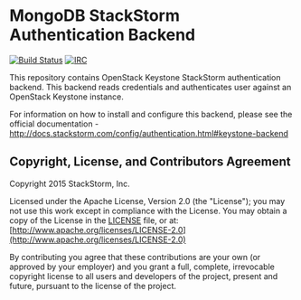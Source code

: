 # MongoDB StackStorm Authentication Backend

[![Build Status](https://api.travis-ci.org/StackStorm/st2-auth-backend-keystone.svg?branch=master)](https://travis-ci.org/StackStorm/st2-auth-backend-keystone) [![IRC](https://img.shields.io/irc/%23stackstorm.png)](http://webchat.freenode.net/?channels=stackstorm)

This repository contains OpenStack Keystone StackStorm authentication backend. This backend reads
credentials and authenticates user against an OpenStack Keystone instance.

For information on how to install and configure this backend, please see the official
documentation - http://docs.stackstorm.com/config/authentication.html#keystone-backend

## Copyright, License, and Contributors Agreement

Copyright 2015 StackStorm, Inc.

Licensed under the Apache License, Version 2.0 (the "License"); you may not use this work except in
compliance with the License. You may obtain a copy of the License in the [LICENSE](LICENSE) file,
or at: [http://www.apache.org/licenses/LICENSE-2.0](http://www.apache.org/licenses/LICENSE-2.0)

By contributing you agree that these contributions are your own (or approved by your employer) and 
you grant a full, complete, irrevocable copyright license to all users and developers of the
project, present and future, pursuant to the license of the project.
